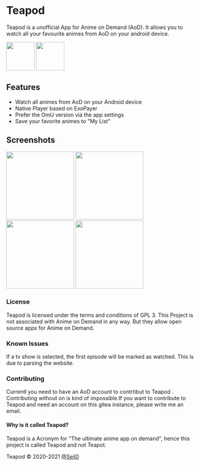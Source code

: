 # Teapod

Teapod is a unofficial App for Anime on Demand (AoD). It allows you to watch all your favourite animes from AoD on your android device.

[<img src="https://fdroid.gitlab.io/artwork/badge/get-it-on.png" height="75">](https://f-droid.org/de/packages/org.mosad.teapod/)
[<img src="https://gitlab.com/IzzyOnDroid/repo/-/raw/master/assets/IzzyOnDroid.png" height="75">](https://apt.izzysoft.de/fdroid/index/apk/org.mosad.teapod)

## Features
* Watch all animes from AoD on your Android device
* Native Player based on ExoPayer
* Prefer the OmU version via the app settings
* Save your favorite animes to "My List"

## Screenshots
[<img src="https://www.mosad.xyz/images/Teapod/Teapod_Home.webp" width=180>](https://www.mosad.xyz/images/Teapod/Teapod_Home.webp)
[<img src="https://www.mosad.xyz/images/Teapod/Teapod_Library.webp" width=180>](https://www.mosad.xyz/images/Teapod/Teapod_Library.webp)
[<img src="https://www.mosad.xyz/images/Teapod/Teapod_Media.webp" width=180>](https://www.mosad.xyz/images/Teapod/Teapod_Media.webp)
[<img src="https://www.mosad.xyz/images/Teapod/Teapod_Search.webp" width=180>](https://www.mosad.xyz/images/Teapod/Teapod_Search.webp)

### License
Teapod is licensed under the terms and conditions of GPL 3. This Project is not associated with Anime on Demand in any way. But they allow open source apps for Anime on Demand.

### Known Issues
If a tv show is selected, the first episode will be marked as watched. This is due to parsing the website.

### Contributing
Currentl you need to have an AoD account to contrtibut to Teapod . Contributing without on is kind of impossible.If you want to contribute to Teapod and need an account on this gitea instance, please write me an email.

#### Why is it called Teapod?
Teapod is a Acronym for "The ultimate anime app on demand", hence this project is called Teapod and not Teapot.

Teapod © 2020-2021 [@Seil0](https://git.mosad.xyz/Seil0)
